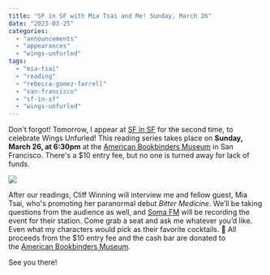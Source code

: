 ```yaml
---
title: "SF in SF with Mia Tsai and Me! Sunday, March 26"
date: "2023-03-25"
categories:
  - "announcements"
  - "appearances"
  - "wings-unfurled"
tags:
  - "mia-tsai"
  - "reading"
  - "rebecca-gomez-farrell"
  - "san-francisco"
  - "sf-in-sf"
  - "wings-unfurled"
---
```


Don't forgot! Tomorrow, I appear at [SF in SF](http://www.sfinsf.org/) for the second time, to celebrate Wings Unfurled! This reading series takes place on **Sunday, March 26, at 6:30pm** at the [American Bookbinders Museum](https://bookbindersmuseum.org/) in San Francisco. There's a $10 entry fee, but no one is turned away for lack of funds.

![](https://d2ypg8o05lff0b.cloudfront.net/wp-content/uploads/sites/3/2023/03/25205438/SF-in-SF-March-26.png)

After our readings, Cliff Winning will interview me and fellow guest, Mia Tsai, who's promoting her paranormal debut _Bitter Medicine_. We’ll be taking questions from the audience as well, and [Soma FM](https://somafm.com/about/) will be recording the event for their station. Come grab a seat and ask me whatever you’d like. Even what my characters would pick as their favorite cocktails. 🍹 All proceeds from the $10 entry fee and the cash bar are donated to the [American Bookbinders Museum](https://bookbindersmuseum.org/).

See you there!
